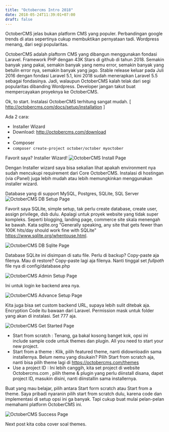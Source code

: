 ```yaml
---
title: "Octobercms Intro 2018"
date: 2018-05-24T11:39:01+07:00
draft: false
---
```


<!-- <script type="text/javascript" src="https://ssl.gstatic.com/trends_nrtr/1435_RC10/embed_loader.js"></script> <script type="text/javascript"> trends.embed.renderExploreWidget("TIMESERIES", {"comparisonItem":[{"keyword":"OctoberCms","geo":"","time":"today 5-y"},{"keyword":"wordpress","geo":"","time":"today 5-y"}],"category":0,"property":""}, {"exploreQuery":"date=today%205-y&q=OctoberCms,wordpress","guestPath":"https://trends.google.com:443/trends/embed/"}); </script>  -->

OctoberCMS jelas bukan platform CMS yang populer. Perbandingan google trends di atas sepertinya cukup membuktikan pernyataan tadi. 
Wordpress menang, dari segi popularitas. 

OctoberCMS adalah plaftorm CMS yang dibangun menggunakan fondasi Laravel. Framework PHP dengan 43K Stars di github di tahun 2018. 
Semakin banyak yang pakai, semakin banyak yang nemu error, semakin banyak yang betulin error nya, semakin banyak yang jago. Stable release keluar pada Juli 2016 dengan fondasi Laravel 5.1, kini 2018 sudah menerapkan Laravel 5.5 sebagai fondasinya. Jadi, walaupun OctoberCMS kalah telak dari segi popularitas dibanding Wordpress. Developer jangan takut buat mempercayakan proyeknya ke OctoberCMS. 

Ok, to start. Instalasi OctoberCMS terhitung sangat mudah. [ http://octobercms.com/docs/setup/installation ] 

Ada 2 cara:

- Installer Wizard 
 - Download: http://octobercms.com/download
 -
- Composer 
 - ``` composer create-project october/october myoctober ```

Favorit saya? Installer Wizard!
![OctoberCMS Install Page](/img/octo-install-page.png)

Dengan Installer wizard saya bisa sekalian lihat apakah environment nya sudah mencukupi requirement dari Core OctoberCMS. 
Instalasi di hostingan (via cPanel) juga lebih mudah atau lebih memungkinkan menggunakan installer wizard. 



Database yang di support MySQL, Postgres, SQLite, SQL Server
![OctoberCMS DB Setup Page](/img/octo-dbsetup-page.png)



Favorit saya SQLite, simple setup, tak perlu create database, create user, assign privilege, dsb dulu. Apalagi untuk proyek website yang tidak super kompleks. 
Seperti blogging, landing page, commerce site skala menengah ke bawah. Kata sqlite.org "Generally speaking, any site that gets fewer than 100K hits/day should work fine with SQLite" https://www.sqlite.org/whentouse.html. 


![OctoberCMS DB Sqlite Page](/img/octo-sqlite-page.png)


Database SQLite ini disimpan di satu file. Perlu di backup? Copy-paste aja filenya. Mau di restore? Copy-paste lagi aja filenya. Nanti tinggal set *fullpath* file nya di config/database.php

![OctoberCMS Admin Setup Page](/img/octo-adminsetup-page.png)

Ini untuk login ke backend area nya. 


![OctoberCMS Advance Setup Page](/img/octo-advance-page.png)

Kita juga bisa set custom backend URL, supaya lebih sulit ditebak aja. Encryption Code itu bawaan dari Laravel. 
Permission mask untuk folder yang akan di instalasi. Set 777 aja.

![OctoberCMS Get Started Page](/img/octo-getstarted-page.png)

- Start from scratch : Tenang, ga bakal kosong banget kok, opsi ini include sample code untuk themes dan plugin. All you need to start your new project.
- Start from a theme : Klik, pilih featured theme, nanti didownloadin sama installernya. Belum nemu yang disukain? Pilih Start from scratch aja, nanti bisa pilih theme lagi di https://octobercms.com/themes
- Use a project ID : Ini lebih canggih, kita set project di website Octobercms.com , pilih theme & plugin yang perlu diinstall disana, dapet project ID, masukin disini, nanti diinstallin sama installernya.


Buat yang mau belajar, pilih antara Start form scratch atau Start from a theme. Saya pribadi nyaranin pilih start from scratch dulu, karena code dan implementasi di setup opsi ini ga banyak. Tapi cukup buat mulai pelan-pelan memahami platform OctoberCMS ini. 

![OctoberCMS Success Page](/img/octo-success-page.png)

Next post kita coba cover soal themes.